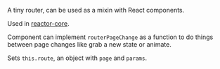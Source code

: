 A tiny router, can be used as a mixin with React components.

Used in [reactor-core](http://github.com/nate/reactor-core).

Component can implement `routerPageChange` as a function to do things between
page changes like grab a new state or animate.

Sets `this.route`, an object with `page` and `params`.